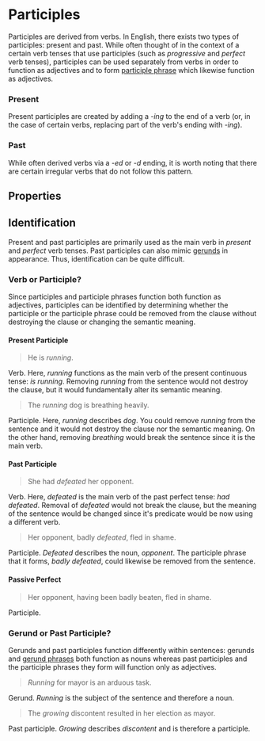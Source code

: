 # Participles
<!-- +elementInfo -->
<!-- !participle -->
Participles are derived from verbs. In English, there exists two types of participles: present and past. While often thought of in the context of a certain verb tenses that use participles (such as *progressive* and *perfect* verb tenses), participles can be used separately from verbs in order to function as adjectives and to form [participle phrase](participle-phrase) which likewise function as adjectives.

### Present
Present participles are created by adding a *-ing* to the end of a verb (or, in the case of certain verbs, replacing part of the verb's ending with *-ing*).

### Past
While often derived verbs via a *-ed* or *-d* ending, it is worth noting that there are certain irregular verbs that do not follow this pattern.
<!-- !participle -->

## Properties
<!-- +propertySummary -->

## Identification
Present and past participles are primarily used as the main verb in *present* and *perfect* verb tenses. Past participles can also mimic [gerunds](gerund) in appearance. Thus, identification can be quite difficult.

### Verb or Participle?
Since participles and participle phrases function both function as adjectives, participles can be identified by determining whether the participle or the participle phrase could be removed from the clause without destroying the clause or changing the semantic meaning.

#### Present Participle
> He is *running*.
<!-- .caption -->
Verb. Here, *running* functions as the main verb of the present continuous tense: *is running*. Removing *running* from the sentence would not destroy the clause, but it would fundamentally alter its semantic meaning.

> The *running* dog is breathing heavily.
<!-- .caption -->
Participle. Here, *running* describes *dog*. You could remove *running* from the sentence and it would not destroy the clause nor the semantic meaning. On the other hand, removing *breathing* would break the sentence since it is the main verb.

#### Past Participle
> She had *defeated* her opponent.
<!-- .caption -->
Verb. Here, *defeated* is the main verb of the past perfect tense: *had defeated*. Removal of *defeated* would not break the clause, but the meaning of the sentence would be changed since it's predicate would be now using a different verb.

> Her opponent, badly *defeated*, fled in shame.
<!-- .caption -->
Participle. *Defeated* describes the noun, *opponent*. The participle phrase that it forms, *badly defeated*, could likewise be removed from the sentence.

#### Passive Perfect
> Her opponent, having been badly beaten, fled in shame.
<!-- .caption -->
Participle.

### Gerund or Past Participle?
Gerunds and past participles function differently within sentences: gerunds and [gerund phrases](gerund-phrase) both function as nouns whereas past participles and the participle phrases they form will function only as adjectives.

> *Running* for mayor is an arduous task.
<!-- .caption -->
Gerund. *Running* is the subject of the sentence and therefore a noun.

> The *growing* discontent resulted in her election as mayor.
<!-- .caption -->
Past participle. *Growing* describes *discontent* and is therefore a participle.